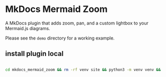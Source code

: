 # MkDocs Mermaid Zoom

A MkDocs plugin that adds zoom, pan, and a custom lightbox to your Mermaid.js diagrams.

Please see the `demo` directory for a working example.


## install plugin local

```sh

cd mkdocs_mermaid_zoom && rm -rf venv site && python3 -m venv venv && ./venv/bin/pip install -q mkdocs mkdocs-material && ./venv/bin/pip install -q -e .

```